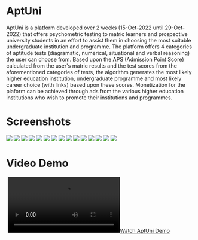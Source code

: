 # AptUni
AptUni is a platform developed over 2 weeks (15-Oct-2022 until 29-Oct-2022) that offers psychometric testing to matric learners and prospective university students
in an effort to assist them in choosing the most suitable undergraduate institution and programme. The platform 
offers 4 categories of aptitude tests (diagramatic, numerical, situational and verbal reasoning) the user can choose from. 
Based upon the APS (Admission Point Score) calculated from the user's matric results and the test scores from the aforementioned
categories of tests, the algorithm generates the most likely higher education institution, undergraduate programme and
most likely career choice (with links) based upon these scores.
Monetization for the plaform can be achieved through ads from the various higher education institutions who wish to promote their institutions and programmes. 

# Screenshots

![](demonstration/1.Landing_Page.png)
![](demonstration/2.SignIn_Form.png)
![](demonstration/3.SignUp_Form.png)
![](demonstration/4.Numerical_Test.png)
![](demonstration/5.Diagrammatic_Test.png)
![](demonstration/6.Situational_Test.png)
![](demonstration/7.Verbal_Test.png)
![](demonstration/8.Test_Selection.png)
![](demonstration/9.Test_Instruction.png)
![](demonstration/10.Test.png)
![](demonstration/11.Test_Diagrammatic.png)
![](demonstration/12.Test_Situational.png)
![](demonstration/13.Test_Verbal.png)
![](demonstration/14.Dashboard_Pt_1.png)
![](demonstration/15.Dashboard_Pt_2.png)

# Video Demo
![]()
[![Watch AptUni Demo](demonstration/aptuni-video.mp4)](demonstration/aptuni-video.mp4)
